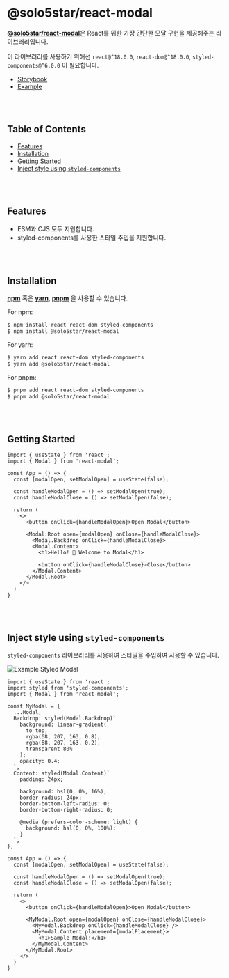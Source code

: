 # @solo5star/react-modal <!-- omit from toc -->

[**@solo5star/react-modal**](https://github.com/solo5star/react-modal)은 React를 위한 가장 간단한 모달 구현을 제공해주는 라이브러리입니다.

이 라이브러리를 사용하기 위해선 `react@^18.0.0`, `react-dom@^18.0.0`, `styled-components@^6.0.0` 이 필요합니다.

* [Storybook](https://solo5star.github.io/react-modal/storybook/)
* [Example](https://solo5star.github.io/react-modal/example/)

<br><br>

## Table of Contents <!-- omit from toc -->

- [Features](#features)
- [Installation](#installation)
- [Getting Started](#getting-started)
- [Inject style using `styled-components`](#inject-style-using-styled-components)

<br><br>

## Features

* ESM과 CJS 모두 지원합니다.
* styled-components를 사용한 스타일 주입을 지원합니다.

<br><br>

## Installation

[**npm**](https://npmjs.org/) 혹은 [**yarn**](https://yarnpkg.com/), [**pnpm**](https://pnpm.io/) 을 사용할 수 있습니다.

For npm:
```bash
$ npm install react react-dom styled-components
$ npm install @solo5star/react-modal
```

For yarn:
```bash
$ yarn add react react-dom styled-components
$ yarn add @solo5star/react-modal
```

For pnpm:
```bash
$ pnpm add react react-dom styled-components
$ pnpm add @solo5star/react-modal
```

<br><br>

## Getting Started

```tsx
import { useState } from 'react';
import { Modal } from 'react-modal';

const App = () => {
  const [modalOpen, setModalOpen] = useState(false);

  const handleModalOpen = () => setModalOpen(true);
  const handleModalClose = () => setModalOpen(false);

  return (
    <>
      <button onClick={handleModalOpen}>Open Modal</button>

      <Modal.Root open={modalOpen} onClose={handleModalClose}>
        <Modal.Backdrop onClick={handleModalClose}>
        <Modal.Content>
          <h1>Hello! 👋 Welcome to Modal</h1>

          <button onClick={handleModalClose}>Close</button>
        </Modal.Content>
      </Modal.Root>
    </>
  )
}
```

<br><br>

## Inject style using `styled-components`

`styled-components` 라이브러리를 사용하여 스타일을 주입하여 사용할 수 있습니다.

![Example Styled Modal](https://user-images.githubusercontent.com/20203944/236696117-b065488d-32f4-40cb-918c-980448bf08c7.png)

```tsx
import { useState } from 'react';
import styled from 'styled-components';
import { Modal } from 'react-modal';

const MyModal = {
  ...Modal,
  Backdrop: styled(Modal.Backdrop)`
    background: linear-gradient(
      to top,
      rgba(68, 207, 163, 0.8),
      rgba(68, 207, 163, 0.2),
      transparent 80%
    );
    opacity: 0.4;
  `,
  Content: styled(Modal.Content)`
    padding: 24px;

    background: hsl(0, 0%, 16%);
    border-radius: 24px;
    border-bottom-left-radius: 0;
    border-bottom-right-radius: 0;

    @media (prefers-color-scheme: light) {
      background: hsl(0, 0%, 100%);
    }
  `,
};

const App = () => {
  const [modalOpen, setModalOpen] = useState(false);

  const handleModalOpen = () => setModalOpen(true);
  const handleModalClose = () => setModalOpen(false);

  return (
    <>
      <button onClick={handleModalOpen}>Open Modal</button>

      <MyModal.Root open={modalOpen} onClose={handleModalClose}>
        <MyModal.Backdrop onClick={handleModalClose} />
        <MyModal.Content placement={modalPlacement}>
          <h1>Sample Modal!</h1>
        </MyModal.Content>
      </MyModal.Root>
    </>
  )
}
```
